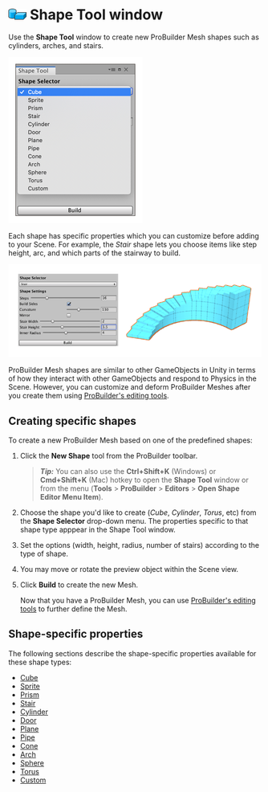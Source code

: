# ![Shape Tool icon](images/icons/Panel_Shapes.png) Shape Tool window

Use the **Shape Tool** window to create new ProBuilder Mesh shapes such as cylinders, arches, and stairs.

![Shape Tool properties](images/shape-tool.png) 

Each shape has specific properties which you can customize before adding to your Scene. For example, the *Stair* shape lets you choose items like step height, arc, and which parts of the stairway to build.

![Shape Tool Example](images/Example_ShapeToolsWithCurvedStair.png)

ProBuilder Mesh shapes are similar to other GameObjects in Unity in terms of how they interact with other GameObjects and respond to Physics in the Scene. However, you can customize and deform ProBuilder Meshes after you create them using [ProBuilder's editing tools](workflow-edit). 

## Creating specific shapes

To create a new ProBuilder Mesh based on one of the predefined shapes:

1. Click the **New Shape** tool from the ProBuilder toolbar. 

	> ***Tip:*** You can also use the **Ctrl+Shift+K** (Windows) or **Cmd+Shift+K** (Mac) hotkey to open the **Shape Tool** window or from the menu (**Tools** > **ProBuilder** > **Editors** > **Open Shape Editor Menu Item**).

1. Choose the shape you'd like to create (*Cube*, *Cylinder*, *Torus*, etc) from the __Shape Selector__ drop-down menu. The properties specific to that shape type apppear in the Shape Tool window.

1. Set the options (width, height, radius, number of stairs) according to the type of shape.

1. You may move or rotate the preview object within the Scene view.

1. Click **Build** to create the new Mesh. 

	Now that you have a ProBuilder Mesh, you can use [ProBuilder's editing tools](workflow-edit) to further define the Mesh.

## Shape-specific properties

The following sections describe the shape-specific properties available for these shape types:

* [Cube](Cube.md)
* [Sprite](Sprite.md)
* [Prism](Prism.md)
* [Stair](Stair.md)
* [Cylinder](Cylinder.md)
* [Door](Door.md)
* [Plane](Plane.md)
* [Pipe](Pipe.md)
* [Cone](Cone.md)
* [Arch](Arch.md)
* [Sphere](Sphere.md)
* [Torus](Torus.md)
* [Custom](Custom.md)

